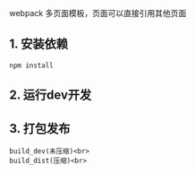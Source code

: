 webpack 多页面模板，页面可以直接引用其他页面<br>

## 1. 安装依赖<br>
    npm install

## 2. 运行dev开发

## 3. 打包发布
    build_dev(未压缩)<br>
    build_dist(压缩)<br>